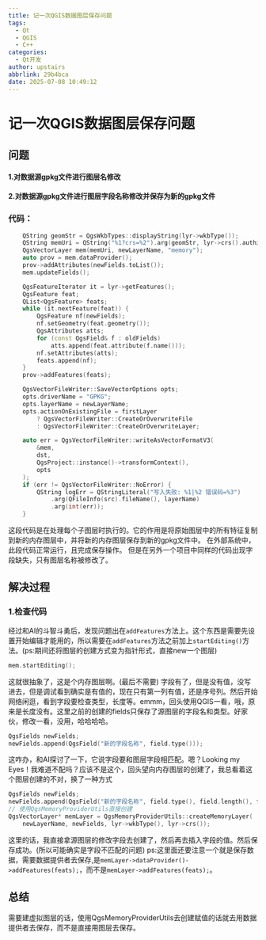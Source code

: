 ```yaml
---
title: 记一次QGIS数据图层保存问题
tags:
  - Qt
  - QGIS
  - C++
categories:
  - Qt开发
author: upstairs
abbrlink: 29b4bca
date: 2025-07-08 10:49:12
---
```


# 记一次QGIS数据图层保存问题
## 问题
#### 1.对数据源gpkg文件进行图层名修改
#### 2.对数据源gpkg文件进行图层字段名称修改并保存为新的gpkg文件

### 代码：
``` C++
    QString geomStr = QgsWkbTypes::displayString(lyr->wkbType());
    QString memUri = QString("%1?crs=%2").arg(geomStr, lyr->crs().authid());
    QgsVectorLayer mem(memUri, newLayerName, "memory");
    auto prov = mem.dataProvider();
    prov->addAttributes(newFields.toList());
    mem.updateFields();

    QgsFeatureIterator it = lyr->getFeatures();
    QgsFeature feat;
    QList<QgsFeature> feats;
    while (it.nextFeature(feat)) {
        QgsFeature nf(newFields);
        nf.setGeometry(feat.geometry());
        QgsAttributes atts;
        for (const QgsField& f : oldFields)
            atts.append(feat.attribute(f.name()));
        nf.setAttributes(atts);
        feats.append(nf);
    }
    prov->addFeatures(feats);

    QgsVectorFileWriter::SaveVectorOptions opts;
    opts.driverName = "GPKG";
    opts.layerName = newLayerName;
    opts.actionOnExistingFile = firstLayer
        ? QgsVectorFileWriter::CreateOrOverwriteFile
        : QgsVectorFileWriter::CreateOrOverwriteLayer;

    auto err = QgsVectorFileWriter::writeAsVectorFormatV3(
        &mem,
        dst,
        QgsProject::instance()->transformContext(),
        opts
    );
    if (err != QgsVectorFileWriter::NoError) {
        QString logErr = QStringLiteral("写入失败: %1|%2 错误码=%3")
            .arg(QFileInfo(src).fileName(), layerName)
            .arg(int(err));
    }
```
这段代码是在处理每个子图层时执行的。它的作用是将原始图层中的所有特征复制到新的内存图层中，并将新的内存图层保存到新的gpkg文件中。
在外部系统中，此段代码正常运行，且完成保存操作。
但是在另外一个项目中同样的代码出现字段缺失，只有图层名称被修改了。

## 解决过程
### 1.检查代码
经过和AI的斗智斗勇后，发现问题出在`addFeatures`方法上。这个东西是需要先设置开始编辑才能用的，所以需要在`addFeatures`方法之前加上`startEditing()`方法。(ps:期间还将图层的创建方式变为指针形式，直接new一个图层)
``` C++
mem.startEditing();
```
这就很抽象了，这是个内存图层啊。(最后不需要) 字段有了，但是没有值，没写进去，但是调试看到确实是有值的，现在只有第一列有值，还是序号列。然后开始网络闲逛，看到字段要检查类型，长度等。emmm，回头使用QGIS一看，哦，原来是长度没有。这里之前的创建的fields只保存了源图层的字段名和类型。好家伙，修改一看，没用，哈哈哈哈。
``` C++
QgsFields newFields;
newFields.append(QgsField("新的字段名称", field.type()));
```
这咋办，和AI探讨了一下，它说字段要和图层字段相匹配。嗯？Looking my Eyes！我难道不配吗？应该不是这个，回头望向内存图层的创建了，我总看着这个图层创建的不对，换了一种方式
``` C++
QgsFields newFields;
newFields.append(QgsField("新的字段名称", field.type(), field.length(), field.precision()));
// 使用QgsMemoryProviderUtils直接创建
QgsVectorLayer* memLayer = QgsMemoryProviderUtils::createMemoryLayer(
    newLayerName, newFields, lyr->wkbType(), lyr->crs());
```
这里的话，我直接拿源图层的修改字段去创建了，然后再去插入字段的值。然后保存成功。(所以可能确实是字段不匹配的问题)
ps:这里面还要注意一个就是保存数据，需要数据提供者去保存,是`memLayer->dataProvider()->addFeatures(feats);`，而不是`memLayer->addFeatures(feats);`。

## 总结
需要建虚拟图层的话，使用QgsMemoryProviderUtils去创建赋值的话就去用数据提供者去保存，而不是直接用图层去保存。